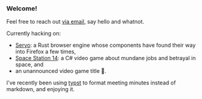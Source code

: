 ### Welcome!

Feel free to reach out [via email](mailto://golgothasTerror101@gmail.com), say hello and whatnot.

Currently hacking on:
- [Servo](https://github.com/servo/servo/): a Rust browser engine whose components have found their way into Firefox a few times,
- [Space Station 14](https://github.com/space-wizards/space-station-14/): a C# video game about mundane jobs and betrayal in space,
  and
- an unannounced video game title 🤫.

I've recently been using [typst](https://github.com/typst/typst) to format meeting minutes instead of markdown, and enjoying it.

<!--
**Nopey/Nopey** is a ✨ _special_ ✨ repository because its `README.md` (this file) appears on your GitHub profile.

Here are some ideas to get you started:

- 🔭 I’m currently working on ...
- 🌱 I’m currently learning ...
- 👯 I’m looking to collaborate on ...
- 🤔 I’m looking for help with ...
- 💬 Ask me about ...
- 📫 How to reach me: ...
- 😄 Pronouns: ...
- ⚡ Fun fact: ...
-->
